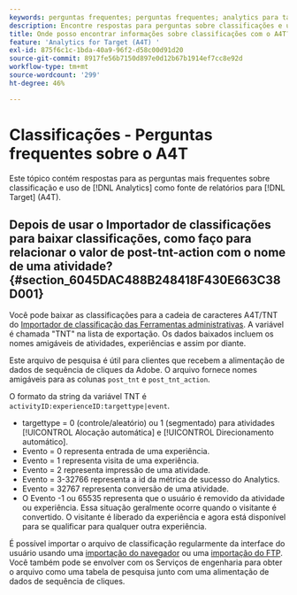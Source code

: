 ```yaml
---
keywords: perguntas frequentes; perguntas frequentes; analytics para target; a4T; classificações; classificação; importador de classificações; post-tnt-action; códigos de evento
description: Encontre respostas para perguntas sobre classificações e uso do Analytics para  [!DNL Target] (A4T). A4T lets you use Analytics reporting for [!DNL Target] atividades.
title: Onde posso encontrar informações sobre classificações com o A4T?
feature: 'Analytics for Target (A4T) '
exl-id: 875f6c1c-1bda-40a9-96f2-d58c00d91d20
source-git-commit: 8917fe56b7150d897e0d12b67b1914ef7cc8e92d
workflow-type: tm+mt
source-wordcount: '299'
ht-degree: 46%

---
```


# Classificações - Perguntas frequentes sobre o A4T

Este tópico contém respostas para as perguntas mais frequentes sobre classificação e uso de [!DNL Analytics] como fonte de relatórios para [!DNL Target] (A4T).

## Depois de usar o Importador de classificações para baixar classificações, como faço para relacionar o valor de post-tnt-action com o nome de uma atividade? {#section_6045DAC488B248418F430E663C38D001}

Você pode baixar as classificações para a cadeia de caracteres A4T/TNT do [Importador de classificação das Ferramentas administrativas](https://experienceleague.adobe.com/docs/analytics/components/classifications/classifications-importer/c-working-with-saint.html). A variável é chamada &quot;TNT&quot; na lista de exportação. Os dados baixados incluem os nomes amigáveis de atividades, experiências e assim por diante.

Este arquivo de pesquisa é útil para clientes que recebem a alimentação de dados de sequência de cliques da Adobe. O arquivo fornece nomes amigáveis para as colunas `post_tnt` e `post_tnt_action`.

O formato da string da variável TNT é `activityID:experienceID:targettype|event`.

* targettype = 0 (controle/aleatório) ou 1 (segmentado) para atividades [!UICONTROL Alocação automática] e [!UICONTROL Direcionamento automático].
* Evento = 0 representa entrada de uma experiência.
* Evento = 1 representa visita de uma experiência.
* Evento = 2 representa impressão de uma atividade.
* Evento = 3-32766 representa a id da métrica de sucesso do Analytics.
* Evento = 32767 representa conversão de uma atividade.
* O Evento -1 ou 65535 representa que o usuário é removido da atividade ou experiência. Essa situação geralmente ocorre quando o visitante é convertido. O visitante é liberado da experiência e agora está disponível para se qualificar para qualquer outra experiência.

É possível importar o arquivo de classificação regularmente da interface do usuário usando uma [importação do navegador](https://experienceleague.adobe.com/docs/analytics/components/classifications/classifications-importer/browser-import.html?lang=en) ou uma [importação do FTP](https://experienceleague.adobe.com/docs/analytics/components/classifications/classifications-importer/import-file.html?lang=en). Você também pode se envolver com os Serviços de engenharia para obter o arquivo como uma tabela de pesquisa junto com uma alimentação de dados de sequência de cliques.
